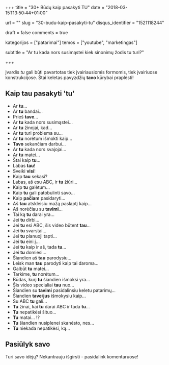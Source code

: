 +++
title 				= "30+ Būdų kaip pasakyti TU"
date 				= "2018-03-15T13:50:44+01:00"

url					= ""
slug                = "30-budu-kaip-pasakyti-tu"
disqus_identifier   = "1521118244"

draft				= false
comments 			= true

kategorijos         = ["patarimai"]
temos      	        = ["youtube", "marketingas"]

subtitle			= "Ar tu kada nors susimąstei kiek sinonimų žodis tu turi?"

+++

Įvardis _tu_ gali būti pavartotas tiek įvairiausiomis formomis, tiek įvairiuose konstrukcijose. Štai keletas pavyzdžių **tavo** kūrybai praplėsti!

<!--more-->

## Kaip tau pasakyti 'tu'

- Ar **tu**...
- Ar **tu** bandai...
- Prieš **tave**...
- Ar **tu** kada nors susimąstei...
- Ar **tu** žinojai, kad...
- Ar **tu** turi problema su...
- Ar **tu** norėtum išmokti kaip...
- **Tavo** sekančiam darbui...
- Ar **tu** kada nors svajojai...
- Ar **tu** matei...
- Štai kaip **tu**...
- Labas **tau**!
- Sveiki **visi**!
- Kaip **tau** sekasi?
- Labas, aš esu ABC, ir **tu** žiūri...
- Kaip **tu** galėtum...
- Kaip **tu** gali patobulinti savo...
- Kaip **pačiam** pasidaryti...
- Aš **tau** atskleisiu mažą paslaptį kaip...
- Aš norėčiau su **tavimi**...
- Tai ką **tu** darai yra...
- Jei **tu** dirbi...
- Jei **tu** esi ABC, šis video būtent **tau**...
- Jei **tu** svarstai...
- Jei **tu** planuoji tapti...
- Jei **tu** eini į...
- Jei **tu** kaip ir aš, tada **tu**...
- Jei **tu** domiesi...
- Šiandien aš **tau** parodysiu...
- Leisk man **tau** parodyti kaip tai daroma...
- Galbūt **tu** matei...
- Tarkime, **tu** norėtum...
- Būdas, kurį **tu** šiandien išmoksi yra...
- Šis video specialiai **tau** nuo...
- Šiandien su **tavimi** pasidalinsiu keletu patarimų...
- Šiandien **tave**/**jus** išmokysiu kaip...
- Su ABC **tu** gali...
- **Tu** žinai, kai **tu** darai ABC ir tada **tu**...
- **Tu** nepatikėsi šituo...
- **Tu** matai... !?
- **Tu** šiandien nusiplenei skanėsto, nes...
- **Tu** niekada nepatikėsi, ką...

## Pasiūlyk savo

Turi savo idėjų? Nekantrauju išgirsti - pasidalink komentaruose!